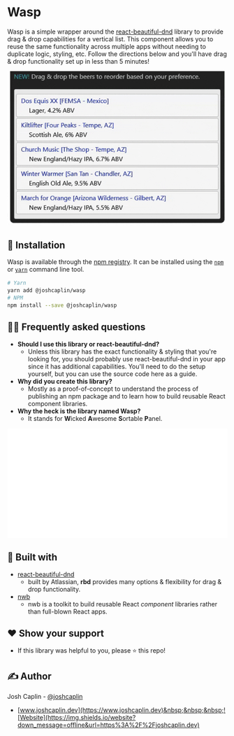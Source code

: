 # Wasp
Wasp is a simple wrapper around the [react-beautiful-dnd](https://github.com/atlassian/react-beautiful-dnd) library to provide drag & drop capabilities for a vertical list.  This component allows you to reuse the same functionality across multiple apps without needing to duplicate logic, styling, etc.  Follow the directions below and you'll have drag & drop functionality set up in less than 5 minutes!

<img src="wasp-demo.gif" width="500px">


## :hammer: Installation
Wasp is available through the [npm registry](https://www.npmjs.com/). It can be installed using the [`npm`](https://docs.npmjs.com/getting-started/installing-npm-packages-locally) or [`yarn`](https://yarnpkg.com/en/) command line tool.

```sh
# Yarn 
yarn add @joshcaplin/wasp
# NPM 
npm install --save @joshcaplin/wasp 
```
## :raising_hand_man: Frequently asked questions
- **Should I use this library or react-beautiful-dnd?**
  - Unless this library has the exact functionality & styling that you're looking for, you should probably use react-beautiful-dnd in your app since it has additional capabilities.  You'll need to do the setup yourself, but you can use the source code here as a guide.  
- **Why did you create this library?**
  - Mostly as a proof-of-concept to understand the process of publishing an npm package and to learn how to build reusable React component libraries.
- **Why the heck is the library named Wasp?**
  - It stands for **W**icked **A**wesome **S**ortable **P**anel.
<img src="spacer.png" height="250px">

## 🧱 Built with
- [react-beautiful-dnd](https://github.com/atlassian/react-beautiful-dnd)
  - built by Atlassian, **rbd** provides many options & flexibility for drag & drop functionality.
- [nwb](https://github.com/insin/nwb)
  - nwb is a toolkit to build reusable React *component* libraries rather than  full-blown React apps.
&nbsp;


## :heart: Show your support
- If this library was helpful to you, please ⭐️ this repo!
&nbsp;


## :writing_hand: Author
Josh Caplin - [@joshcaplin](https://twitter.com/joshcaplin)
- [www.joshcaplin.dev](https://www.joshcaplin.dev)&nbsp;&nbsp;&nbsp;![Website](https://img.shields.io/website?down_message=offline&url=https%3A%2F%2Fjoshcaplin.dev)
&nbsp;
&nbsp;